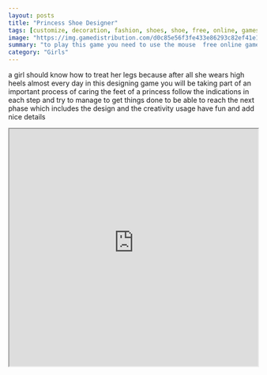 ```yaml
---
layout: posts
title: "Princess Shoe Designer"
tags: [customize, decoration, fashion, shoes, shoe, free, online, games, oyna, game, free, games, play, play, games]
image: "https://img.gamedistribution.com/d0c85e56f3fe433e86293c82ef41e17e.jpg"
summary: "to play this game you need to use the mouse  free online games oyna game free games play play games"
category: "Girls"
---
```


a girl should know how to treat her legs because after all she wears high heels almost every day in this designing game you will be taking part of an important process of caring the feet of a princess follow the indications in each step and try to manage to get things done to be able to reach the next phase which includes the design and the creativity usage have fun and add nice details

<iframe width="100%" height="480px;" src="https://flash.gamedistribution.com?game=d0c85e56f3fe433e86293c82ef41e17e"></iframe>